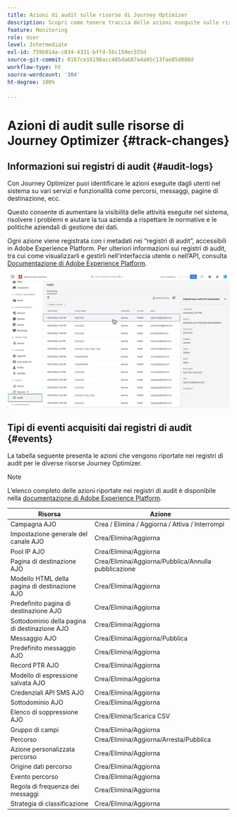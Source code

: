 ```yaml
---
title: Azioni di audit sulle risorse di Journey Optimizer
description: Scopri come tenere traccia delle azioni eseguite sulle risorse Journey Optimizer.
feature: Monitoring
role: User
level: Intermediate
exl-id: 759b014a-c834-4331-bffd-5bc159ec555d
source-git-commit: 0167ce16198acc485da687a4a05c13fae85d088d
workflow-type: ht
source-wordcount: '304'
ht-degree: 100%

---
```


# Azioni di audit sulle risorse di Journey Optimizer {#track-changes}

## Informazioni sui registri di audit {#audit-logs}

Con Journey Optimizer puoi identificare le azioni eseguite dagli utenti nel sistema su vari servizi e funzionalità come percorsi, messaggi, pagine di destinazione, ecc.

Questo consente di aumentare la visibilità delle attività eseguite nel sistema, risolvere i problemi e aiutare la tua azienda a rispettare le normative e le politiche aziendali di gestione dei dati.

Ogni azione viene registrata con i metadati nei “registri di audit”, accessibili in Adobe Experience Platform. Per ulteriori informazioni sui registri di audit, tra cui come visualizzarli e gestirli nell’interfaccia utente o nell’API, consulta [Documentazione di Adobe Experience Platform](https://experienceleague.adobe.com/docs/experience-platform/landing/governance-privacy-security/audit-logs/overview.html?lang=it).

![](assets/audit-logs.png)

## Tipi di eventi acquisiti dai registri di audit {#events}

La tabella seguente presenta le azioni che vengono riportate nei registri di audit per le diverse risorse Journey Optimizer.

>[!NOTE]
>
>L’elenco completo delle azioni riportate nei registri di audit è disponibile nella [documentazione di Adobe Experience Platform](https://experienceleague.adobe.com/docs/experience-platform/landing/governance-privacy-security/audit-logs/overview.html?lang=it#category).

| Risorsa | Azione |
|-----------|------------------|
| Campagna AJO | Crea / Elimina / Aggiorna / Attiva / Interrompi |
| Impostazione generale del canale AJO | Crea/Elimina/Aggiorna |
| Pool IP AJO | Crea/Elimina/Aggiorna |
| Pagina di destinazione AJO | Crea/Elimina/Aggiorna/Pubblica/Annulla pubblicazione |
| Modello HTML della pagina di destinazione AJO | Crea/Elimina/Aggiorna |
| Predefinito pagina di destinazione AJO | Crea/Elimina/Aggiorna |
| Sottodominio della pagina di destinazione AJO | Crea/Elimina/Aggiorna |
| Messaggio AJO | Crea/Elimina/Aggiorna/Pubblica |
| Predefinito messaggio AJO | Crea/Elimina/Aggiorna |
| Record PTR AJO | Crea/Elimina/Aggiorna |
| Modello di espressione salvata AJO | Crea/Elimina/Aggiorna |
| Credenziali API SMS AJO | Crea/Elimina/Aggiorna |
| Sottodominio AJO | Crea/Elimina/Aggiorna |
| Elenco di soppressione AJO | Crea/Elimina/Scarica CSV |
| Gruppo di campi | Crea/Elimina/Aggiorna |
| Percorso | Crea/Elimina/Aggiorna/Arresta/Pubblica |
| Azione personalizzata percorso | Crea/Elimina/Aggiorna |
| Origine dati percorso | Crea/Elimina/Aggiorna |
| Evento percorso | Crea/Elimina/Aggiorna |
| Regola di frequenza dei messaggi | Crea/Elimina/Aggiorna |
| Strategia di classificazione | Crea/Elimina/Aggiorna |
